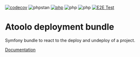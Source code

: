 [![codecov](https://codecov.io/gh/sitepark/atoolo-deployment-bundle/graph/badge.svg?token=SRAanpqk64)](https://codecov.io/gh/sitepark/atoolo-deployment-bundle)
![phpstan](https://img.shields.io/badge/PHPStan-level%209-brightgreen)
[![php](https://img.shields.io/badge/PHP-8.1-yellow)](## "is no longer checked automatically")
![php](https://img.shields.io/badge/PHP-8.2-blue)
![php](https://img.shields.io/badge/PHP-8.3-blue)
[![E2E Test](https://github.com/sitepark/atoolo-e2e-test/actions/workflows/e2e-test.yml/badge.svg)](https://github.com/sitepark/atoolo-e2e-test/actions/workflows/e2e-test.yml)

# Atoolo deployment bundle

Symfony bundle to react to the deploy and undeploy of a project.

[Documentation](https://sitepark.github.io/atoolo-docs/develop/bundles/deployment/)

